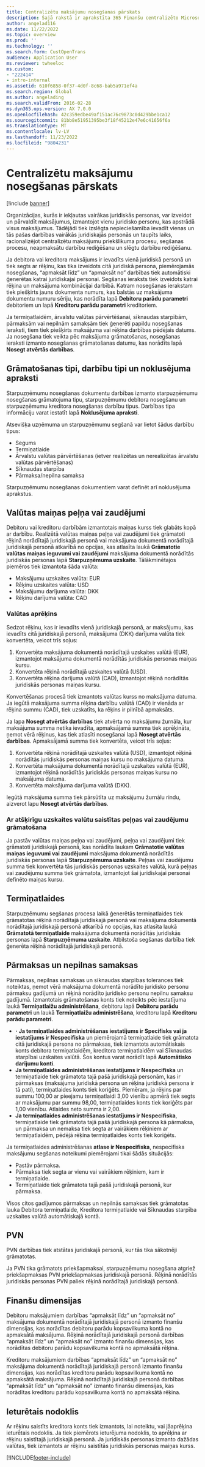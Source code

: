 ```yaml
---
title: Centralizētu maksājumu nosegšanas pārskats
description: Šajā rakstā ir aprakstīta 365 Finanšu centralizēto Microsoft Dynamics norēķinu segšana.
author: angelad116
ms.date: 11/22/2022
ms.topic: overview
ms.prod: ''
ms.technology: ''
ms.search.form: CustOpenTrans
audience: Application User
ms.reviewer: twheeloc
ms.custom:
- "222414"
- intro-internal
ms.assetid: 610f6858-0f37-4d0f-8c68-bab5a971ef4a
ms.search.region: Global
ms.author: angelading
ms.search.validFrom: 2016-02-28
ms.dyn365.ops.version: AX 7.0.0
ms.openlocfilehash: 42c359edbe49af151ac76c9873c0d429bbe1ca12
ms.sourcegitcommit: 81bb8e51951395be3f18f45212e47e6c41656f6a
ms.translationtype: MT
ms.contentlocale: lv-LV
ms.lasthandoff: 11/23/2022
ms.locfileid: "9804231"
---
```

# <a name="settlement-overview-for-centralized-payments"></a>Centralizētu maksājumu nosegšanas pārskats

[!include [banner](../includes/banner.md)]

Organizācijas, kurās ir iekļautas vairākas juridiskās personas, var izveidot un pārvaldīt maksājumus, izmantojot vienu juridisko personu, kas apstrādā visus maksājumus. Tādējādi tiek izslēgta nepieciešamība ievadīt vienas un tās pašas darbības vairākās juridiskajās personās un taupīts laiks, racionalizējot centralizētu maksājumu priekšlikuma procesu, segšanas procesu, neapmaksātu darbību rediģēšanu un slēgtu darbību rediģēšanu. 

Ja debitora vai kreditora maksājums ir ievadīts vienā juridiskā personā un tiek segts ar rēķinu, kas tika izveidots citā juridiskā persona, piemērojamās nosegšanas, “apmaksāt līdz” un “apmaksāt no” darbības tiek automātiski ģenerētas katrai juridiskajai personai. Segšanas ieraksts tiek izveidots katrai rēķina un maksājuma kombinācijai darbībā. Katram nosegšanas ierakstam tiek piešķirts jauns dokumenta numurs, kas balstās uz maksājuma dokumentu numuru sēriju, kas norādīta lapā **Debitoru parādu parametri** debitoriem un lapā **Kreditoru parādu parametri** kreditoriem. 

Ja termiņatlaidēm, ārvalstu valūtas pārvērtēšanai, sīknaudas starpībām, pārmaksām vai nepilnām samaksām tiek ģenerēti papildu nosegšanas ieraksti, tiem tiek piešķirts maksājuma vai rēķina darbības pēdējais datums. Ja nosegšana tiek veikta pēc maksājuma grāmatošanas, nosegšanas ieraksti izmanto nosegšanas grāmatošanas datumu, kas norādīts lapā **Nosegt atvērtās darbības**.

## <a name="posting-types-transaction-types-and-default-descriptions"></a>Grāmatošanas tipi, darbību tipi un noklusējuma apraksti

Starpuzņēmumu nosegšanas dokumentu darbības izmanto starpuzņēmumu nosegšanas grāmatojuma tipu, starpuzņēmumu debitora nosegšanu un starpuzņēmumu kreditora nosegšanas darbību tipus. Darbības tipa informāciju varat iestatīt lapā **Noklusējuma apraksti**. 

Atsevišķa uzņēmuma un starpuzņēmumu segšanā var lietot šādus darbību tipus:

-   Segums
-   Termiņatlaide
-   Ārvalstu valūtas pārvērtēšanas (ietver realizētas un nerealizētas ārvalstu valūtas pārvērtēšanas)
-   Sīknaudas starpība
-   Pārmaksa/nepilna samaksa

Starpuzņēmumu nosegšanas dokumentiem varat definēt arī noklusējuma aprakstus.

## <a name="currency-exchange-gains-or-losses"></a>Valūtas maiņas peļņa vai zaudējumi

Debitoru vai kreditoru darbībām izmantotais maiņas kurss tiek glabāts kopā ar darbību. Realizētā valūtas maiņas peļņa vai zaudējumi tiek grāmatoti rēķinā norādītajā juridiskajā personā vai maksājuma dokumentā norādītajā juridiskajā personā atkarībā no opcijas, kas atlasīta laukā **Grāmatotie valūtas maiņas ieguvumi vai zaudējumi** maksājuma dokumentā norādītās juridiskās personas lapā **Starpuzņēmuma uzskaite**. Tālākminētajos piemēros tiek izmantota šāda valūta:
-   Maksājumu uzskaites valūta: EUR
-   Rēķinu uzskaites valūta: USD
-   Maksājumu darījuma valūta: DKK
-   Rēķinu darījuma valūta: CAD

### <a name="currency-calculations"></a>Valūtas aprēķins

Sedzot rēķinu, kas ir ievadīts vienā juridiskajā personā, ar maksājumu, kas ievadīts citā juridiskajā personā, maksājuma (DKK) darījuma valūta tiek konvertēta, veicot trīs soļus:
1.  Konvertēta maksājuma dokumentā norādītajā uzskaites valūtā (EUR), izmantojot maksājuma dokumentā norādītās juridiskās personas maiņas kursu.
2.  Konvertēta rēķinā norādītajā uzskaites valūtā (USD).
3.  Konvertēta rēķina darījuma valūtā (CAD), izmantojot rēķinā norādītās juridiskās personas maiņas kursu.

Konvertēšanas procesā tiek izmantots valūtas kurss no maksājuma datuma. Ja iegūtā maksājuma summa rēķina darbību valūtā (CAD) ir vienāda ar rēķina summu (CAD), tiek uzskatīts, ka rēķins ir pilnībā apmaksāts. 

Ja lapa **Nosegt atvērtās darbības** tiek atvērta no maksājumu žurnāla, kur maksājuma summa netika ievadīta, apmaksājamā summa tiek aprēķināta, ņemot vērā rēķinus, kas tiek atlasīti nosegšanai lapā **Nosegt atvērtās darbības**. Apmaksājamā summa tiek konvertēta, veicot trīs soļus:
1.  Konvertēta rēķinā norādītajā uzskaites valūtā (USD), izmantojot rēķinā norādītās juridiskās personas maiņas kursu no maksājuma datuma.
2.  Konvertēta maksājuma dokumentā norādītajā uzskaites valūtā (EUR), izmantojot rēķinā norādītās juridiskās personas maiņas kursu no maksājuma datuma.
3.  Konvertēta maksājuma darījuma valūtā (DKK).

Iegūtā maksājuma summa tiek pārsūtīta uz maksājumu žurnālu rindu, aizverot lapu **Nosegt atvērtās darbības**.

### <a name="posting-for-gain-or-loss-because-of-different-accounting-currencies"></a>Ar atšķirīgu uzskaites valūtu saistītas peļņas vai zaudējumu grāmatošana

Ja pastāv valūtas maiņas peļņa vai zaudējumi, peļņa vai zaudējumi tiek grāmatoti juridiskajā personā, kas norādīta laukam **Grāmatotie valūtas maiņas ieguvumi vai zaudējumi** maksājuma dokumentā norādītās juridiskās personas lapā **Starpuzņēmuma uzskaite**. Peļņas vai zaudējumu summa tiek konvertēta tās juridiskās personas uzskaites valūtā, kurā peļņas vai zaudējumu summa tiek grāmatota, izmantojot šai juridiskajai personai definēto maiņas kursu.

## <a name="cash-discounts"></a>Termiņatlaides

Starpuzņēmumu segšanas procesa laikā ģenerētās termiņatlaides tiek grāmatotas rēķinā norādītajā juridiskajā personā vai maksājuma dokumentā norādītajā juridiskajā personā atkarībā no opcijas, kas atlasīta laukā **Grāmatotā termiņatlaide** maksājuma dokumentā norādītās juridiskās personas lapā **Starpuzņēmuma uzskaite**. Atbilstoša segšanas darbība tiek ģenerēta rēķinā norādītajā juridiskajā personā.

## <a name="overpayments-and-underpayments"></a>Pārmaksas un nepilnas samaksas

Pārmaksas, nepilnas samaksas un sīknaudas starpības tolerances tiek noteiktas, ņemot vērā maksājuma dokumentā norādīto juridisko personu pārmaksu gadījumā un rēķinā norādīto juridisko personu nepilnu samaksu gadījumā. Izmantotais grāmatošanas konts tiek noteikts pēc iestatījuma laukā **Termiņatlaižu administrēšana**, debitoru lapā **Debitoru parādu parametri** un laukā **Termiņatlaižu administrēšana**, kreditoru lapā **Kreditoru parādu parametri**.

-    **·** **Ja termiņatlaides administrēšanas iestatījums ir Specifisks vai ja iestatījums ir Nespecifiska** un piemērojamā termiņatlaide tiek grāmatota citā juridiskajā persona no pārmaksas, tiek izmantots automātiskais konts debitora termiņatlaidēm, kreditora termiņatlaidēm vai Sīknaudas starpībai uzskaites valūtā. Šos kontus varat norādīt lapā **Automātisko darījumu konti**.
-    **Ja termiņatlaides administrēšanas iestatījums ir Nespecifiska** un termiņatlaide tiek grāmatota tajā pašā juridiskajā personām, kas ir pārmaksas (maksājuma juridiskā persona un rēķina juridiskā persona ir tā pati), termiņatlaides konts tiek koriģēts. Piemēram, ja rēķins par summu 100,00 ar pieejamu termiņatlaidi 3,00 vienību apmērā tiek segts ar maksājumu par summu 98,00, termiņatlaides konts tiek koriģēts par 1,00 vienību. Atlaides neto summa ir 2,00.
-    **Ja termiņatlaides administrēšanas iestatījums ir Nespecifiska**, termiņatlaide tiek grāmatota tajā pašā juridiskajā persona kā pārmaksa, un pārmaksa un nemaksa tiek segta ar vairākiem rēķiniem ar termiņatlaidēm, pēdējā rēķina termiņatlaides konts tiek koriģēts.

Ja termiņatlaides administrēšanas **atlase ir Nespecifiska**, nespecifiska maksājumu segšanas noteikumi piemērojami tikai šādās situācijās:
-   Pastāv pārmaksa.
-   Pārmaksa tiek segta ar vienu vai vairākiem rēķiniem, kam ir termiņatlaide.
-   Termiņatlaide tiek grāmatota tajā pašā juridiskajā personā, kur pārmaksa.

Visos citos gadījumos pārmaksas un nepilnās samaksas tiek grāmatotas lauka Debitora termiņatlaide, Kreditora termiņatlaide vai Sīknaudas starpība uzskaites valūtā automātiskajā kontā.

## <a name="sales-tax"></a>PVN
PVN darbības tiek atstātas juridiskajā personā, kur tās tika sākotnēji grāmatotas. 

Ja PVN tika grāmatots priekšapmaksai, starpuzņēmumu nosegšana atgriež priekšapmaksas PVN priekšapmaksas juridiskajā personā. Rēķinā norādītās juridiskās personas PVN paliek rēķinā norādītajā juridiskajā personā.

## <a name="financial-dimensions"></a>Finanšu dimensijas
Debitoru maksājumiem darbības “apmaksāt līdz” un “apmaksāt no” maksājuma dokumentā norādītajā juridiskajā personā izmanto finanšu dimensijas, kas norādītas debitoru parādu kopsavilkuma kontā no apmaksātā maksājuma. Rēķinā norādītajā juridiskajā personā darbības “apmaksāt līdz” un “apmaksāt no” izmanto finanšu dimensijas, kas norādītas debitoru parādu kopsavilkuma kontā no apmaksātā rēķina. 

Kreditoru maksājumiem darbības “apmaksāt līdz” un “apmaksāt no” maksājuma dokumentā norādītajā juridiskajā personā izmanto finanšu dimensijas, kas norādītas kreditoru parādu kopsavilkuma kontā no apmaksātā maksājuma. Rēķinā norādītajā juridiskajā personā darbības “apmaksāt līdz” un “apmaksāt no” izmanto finanšu dimensijas, kas norādītas kreditoru parādu kopsavilkuma kontā no apmaksātā rēķina.

## <a name="withholding-tax"></a>Ieturētais nodoklis
Ar rēķinu saistīts kreditora konts tiek izmantots, lai noteiktu, vai jāaprēķina ieturētais nodoklis. Ja tiek piemērots ieturējuma nodoklis, to aprēķina ar rēķinu saistītajā juridiskajā personā. Ja juridiskās personas izmanto dažādas valūtas, tiek izmantots ar rēķinu saistītās juridiskās personas maiņas kurss.


[!INCLUDE[footer-include](../../includes/footer-banner.md)]
